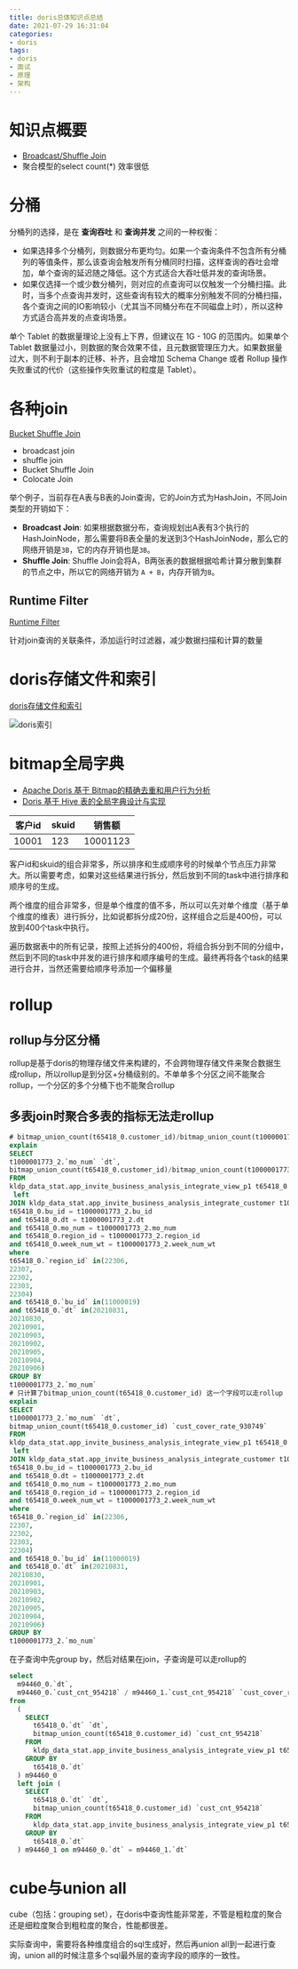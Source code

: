 ```yaml
---
title: doris总体知识点总结
date: 2021-07-29 16:31:04
categories:
- doris
tags:
- doris
- 面试
- 原理
- 架构
---
```


# 知识点概要

- [Broadcast/Shuffle Join](http://doris.apache.org/master/zh-CN/getting-started/advance-usage.html#_2-%E6%95%B0%E6%8D%AE%E8%A1%A8%E7%9A%84%E6%9F%A5%E8%AF%A2)
- 聚合模型的select count(*) 效率很低

# 分桶

分桶列的选择，是在 **查询吞吐** 和 **查询并发** 之间的一种权衡：

- 如果选择多个分桶列，则数据分布更均匀。如果一个查询条件不包含所有分桶列的等值条件，那么该查询会触发所有分桶同时扫描，这样查询的吞吐会增加，单个查询的延迟随之降低。这个方式适合大吞吐低并发的查询场景。
- 如果仅选择一个或少数分桶列，则对应的点查询可以仅触发一个分桶扫描。此时，当多个点查询并发时，这些查询有较大的概率分别触发不同的分桶扫描，各个查询之间的IO影响较小（尤其当不同桶分布在不同磁盘上时），所以这种方式适合高并发的点查询场景。

单个 Tablet 的数据量理论上没有上下界，但建议在 1G - 10G 的范围内。如果单个 Tablet 数据量过小，则数据的聚合效果不佳，且元数据管理压力大。如果数据量过大，则不利于副本的迁移、补齐，且会增加 Schema Change 或者 Rollup 操作失败重试的代价（这些操作失败重试的粒度是 Tablet）。

# 各种join

[Bucket Shuffle Join](http://doris.apache.org/master/zh-CN/administrator-guide/bucket-shuffle-join.html#%E5%8E%9F%E7%90%86)

- broadcast join
- shuffle join
- Bucket Shuffle Join
- Colocate Join

举个例子，当前存在A表与B表的Join查询，它的Join方式为HashJoin，不同Join类型的开销如下：

- **Broadcast Join**: 如果根据数据分布，查询规划出A表有3个执行的HashJoinNode，那么需要将B表全量的发送到3个HashJoinNode，那么它的网络开销是`3B`，它的内存开销也是`3B`。
- **Shuffle Join**: Shuffle Join会将A，B两张表的数据根据哈希计算分散到集群的节点之中，所以它的网络开销为 `A + B`，内存开销为`B`。

## Runtime Filter

[Runtime Filter](http://doris.apache.org/master/zh-CN/administrator-guide/runtime-filter.html#%E5%90%8D%E8%AF%8D%E8%A7%A3%E9%87%8A)

针对join查询的关联条件，添加运行时过滤器，减少数据扫描和计算的数量

# doris存储文件和索引

[doris存储文件和索引](http://doris.apache.org/master/zh-CN/internal/doris_storage_optimization.html#%E6%96%87%E4%BB%B6%E6%A0%BC%E5%BC%8F)

![doris索引](doris索引.jpeg)

# bitmap全局字典

- [Apache Doris 基于 Bitmap的精确去重和用户行为分析](https://blog.bcmeng.com/post/doris-bitmap.html)
- [Doris 基于 Hive 表的全局字典设计与实现](https://xie.infoq.cn/article/308cf309bf3034727c6b1df06)

| 客户id | skuid | 销售额   |
| ------ | ----- | -------- |
| 10001  | 123   | 10001123 |

客户id和skuid的组合非常多，所以排序和生成顺序号的时候单个节点压力非常大。所以需要考虑，如果对这些结果进行拆分，然后放到不同的task中进行排序和顺序号的生成。

两个维度的组合非常多，但是单个维度的值不多，所以可以先对单个维度（基于单个维度的维表）进行拆分，比如说都拆分成20份，这样组合之后是400份，可以放到400个task中执行。

遍历数据表中的所有记录，按照上述拆分的400份，将组合拆分到不同的分组中，然后到不同的task中并发的进行排序和顺序编号的生成。最终再将各个task的结果进行合并，当然还需要给顺序号添加一个偏移量

# rollup

## rollup与分区分桶

rollup是基于doris的物理存储文件来构建的，不会跨物理存储文件来聚合数据生成rollup，所以rollup是到分区+分桶级别的。不单单多个分区之间不能聚合rollup，一个分区的多个分桶下也不能聚合rollup


## 多表join时聚合多表的指标无法走rollup

```sql
# bitmap_union_count(t65418_0.customer_id)/bitmap_union_count(t1000001773_2.customer_id) `cust_cover_rate_930749`指标计算的时候，计算字段位于两张表中，导致两个表都不能走rollup
explain 
SELECT
t1000001773_2.`mo_num` `dt`,
bitmap_union_count(t65418_0.customer_id)/bitmap_union_count(t1000001773_2.customer_id) `cust_cover_rate_930749`
FROM
kldp_data_stat.app_invite_business_analysis_integrate_view_p1 t65418_0
 left
JOIN kldp_data_stat.app_invite_business_analysis_integrate_customer t1000001773_2 ON
t65418_0.bu_id = t1000001773_2.bu_id
and t65418_0.dt = t1000001773_2.dt
and t65418_0.mo_num = t1000001773_2.mo_num
and t65418_0.region_id = t1000001773_2.region_id
and t65418_0.week_num_wt = t1000001773_2.week_num_wt
where
t65418_0.`region_id` in(22306,
22307,
22302,
22303,
22304)
and t65418_0.`bu_id` in(11000019)
and t65418_0.`dt` in(20210831,
20210830,
20210901,
20210903,
20210902,
20210905,
20210904,
20210906)
GROUP BY
t1000001773_2.`mo_num`
# 只计算了bitmap_union_count(t65418_0.customer_id) 这一个字段可以走rollup
explain 
SELECT
t1000001773_2.`mo_num` `dt`,
bitmap_union_count(t65418_0.customer_id) `cust_cover_rate_930749`
FROM
kldp_data_stat.app_invite_business_analysis_integrate_view_p1 t65418_0
 left
JOIN kldp_data_stat.app_invite_business_analysis_integrate_customer t1000001773_2 ON
t65418_0.bu_id = t1000001773_2.bu_id
and t65418_0.dt = t1000001773_2.dt
and t65418_0.mo_num = t1000001773_2.mo_num
and t65418_0.region_id = t1000001773_2.region_id
and t65418_0.week_num_wt = t1000001773_2.week_num_wt
where
t65418_0.`region_id` in(22306,
22307,
22302,
22303,
22304)
and t65418_0.`bu_id` in(11000019)
and t65418_0.`dt` in(20210831,
20210830,
20210901,
20210903,
20210902,
20210905,
20210904,
20210906)
GROUP BY
t1000001773_2.`mo_num`
```

在子查询中先group by，然后对结果在join，子查询是可以走rollup的

```sql
select
  m94460_0.`dt`,
  m94460_0.`cust_cnt_954218` / m94460_1.`cust_cnt_954218` `cust_cover_rate`
from
  (
    SELECT
      t65418_0.`dt` `dt`,
      bitmap_union_count(t65418_0.customer_id) `cust_cnt_954218`
    FROM
      kldp_data_stat.app_invite_business_analysis_integrate_view_p1 t65418_0
    GROUP BY
      t65418_0.`dt`
  ) m94460_0
  left join (
    SELECT
      t65418_0.`dt` `dt`,
      bitmap_union_count(t65418_0.customer_id) `cust_cnt_954218`
    FROM
      kldp_data_stat.app_invite_business_analysis_integrate_view_p1 t65418_0
    GROUP BY
      t65418_0.`dt`
  ) m94460_1 on m94460_0.`dt` = m94460_1.`dt`
```

# cube与union all

cube（包括：grouping set），在doris中查询性能非常差，不管是粗粒度的聚合还是细粒度聚合到粗粒度的聚合，性能都很差。

实际查询中，需要将各种维度组合的sql生成好，然后再union all到一起进行查询，union all的时候注意多个sql最外层的查询字段的顺序的一致性。
